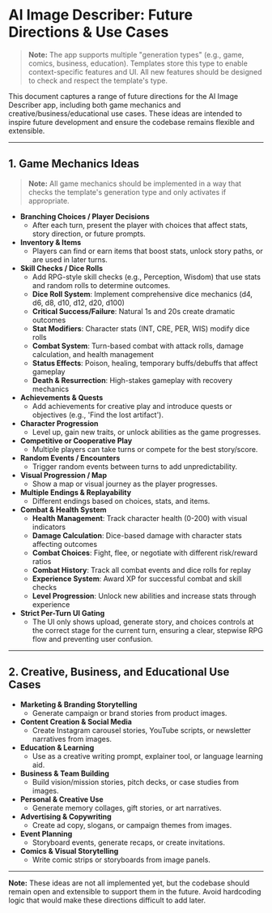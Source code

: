 # AI Image Describer: Future Directions & Use Cases

> **Note:** The app supports multiple "generation types" (e.g., game, comics, business, education). Templates store this type to enable context-specific features and UI. All new features should be designed to check and respect the template's type.

This document captures a range of future directions for the AI Image Describer app, including both game mechanics and creative/business/educational use cases. These ideas are intended to inspire future development and ensure the codebase remains flexible and extensible.

---

## 1. Game Mechanics Ideas

> **Note:** All game mechanics should be implemented in a way that checks the template's generation type and only activates if appropriate.

- **Branching Choices / Player Decisions**
  - After each turn, present the player with choices that affect stats, story direction, or future prompts.
- **Inventory & Items**
  - Players can find or earn items that boost stats, unlock story paths, or are used in later turns.
- **Skill Checks / Dice Rolls**
  - Add RPG-style skill checks (e.g., Perception, Wisdom) that use stats and random rolls to determine outcomes.
  - **Dice Roll System**: Implement comprehensive dice mechanics (d4, d6, d8, d10, d12, d20, d100)
  - **Critical Success/Failure**: Natural 1s and 20s create dramatic outcomes
  - **Stat Modifiers**: Character stats (INT, CRE, PER, WIS) modify dice rolls
  - **Combat System**: Turn-based combat with attack rolls, damage calculation, and health management
  - **Status Effects**: Poison, healing, temporary buffs/debuffs that affect gameplay
  - **Death & Resurrection**: High-stakes gameplay with recovery mechanics
- **Achievements & Quests**
  - Add achievements for creative play and introduce quests or objectives (e.g., 'Find the lost artifact').
- **Character Progression**
  - Level up, gain new traits, or unlock abilities as the game progresses.
- **Competitive or Cooperative Play**
  - Multiple players can take turns or compete for the best story/score.
- **Random Events / Encounters**
  - Trigger random events between turns to add unpredictability.
- **Visual Progression / Map**
  - Show a map or visual journey as the player progresses.
- **Multiple Endings & Replayability**
  - Different endings based on choices, stats, and items.
- **Combat & Health System**
  - **Health Management**: Track character health (0-200) with visual indicators
  - **Damage Calculation**: Dice-based damage with character stats affecting outcomes
  - **Combat Choices**: Fight, flee, or negotiate with different risk/reward ratios
  - **Combat History**: Track all combat events and dice rolls for replay
  - **Experience System**: Award XP for successful combat and skill checks
  - **Level Progression**: Unlock new abilities and increase stats through experience
- **Strict Per-Turn UI Gating**
  - The UI only shows upload, generate story, and choices controls at the correct stage for the current turn, ensuring a clear, stepwise RPG flow and preventing user confusion.

---

## 2. Creative, Business, and Educational Use Cases

- **Marketing & Branding Storytelling**
  - Generate campaign or brand stories from product images.
- **Content Creation & Social Media**
  - Create Instagram carousel stories, YouTube scripts, or newsletter narratives from images.
- **Education & Learning**
  - Use as a creative writing prompt, explainer tool, or language learning aid.
- **Business & Team Building**
  - Build vision/mission stories, pitch decks, or case studies from images.
- **Personal & Creative Use**
  - Generate memory collages, gift stories, or art narratives.
- **Advertising & Copywriting**
  - Create ad copy, slogans, or campaign themes from images.
- **Event Planning**
  - Storyboard events, generate recaps, or create invitations.
- **Comics & Visual Storytelling**
  - Write comic strips or storyboards from image panels.

---

**Note:**
These ideas are not all implemented yet, but the codebase should remain open and extensible to support them in the future. Avoid hardcoding logic that would make these directions difficult to add later. 